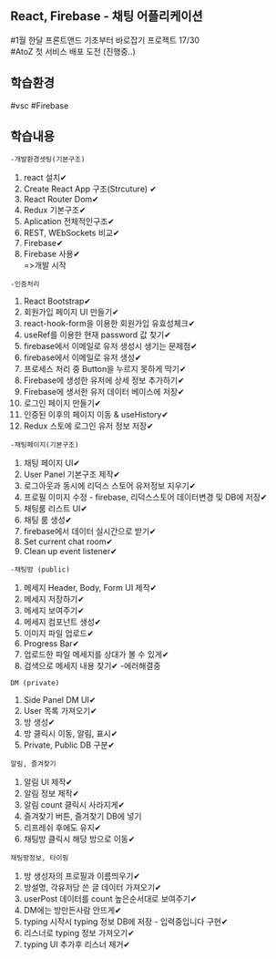 ## React, Firebase - 채팅 어플리케이션 
#1월 한달 프론트앤드 기초부터 바로잡기 프로젝트 17/30<br>
#AtoZ 첫 서비스 배포 도전 (진행중..)

## 학습환경
#vsc
#Firebase

## 학습내용

`-개발환경셋팅(기본구조)`
1. react 설치✔ 
2. Create React App 구조(Strcuture) ✔
3. React Router Dom✔<br>
4. Redux 기본구조✔
5. Aplication 전체적인구조✔
6. REST, WEbSockets 비교✔
7. Firebase✔
8. Firebase 사용✔<br>
=>개발 시작

`-인증처리`
1. React Bootstrap✔
2. 회원가입 페이지 UI 만들기✔
3. react-hook-form을 이용한 회원가입 유효성체크✔
4. useRef를 이용한 현재 password 값 찾기✔
5. firebase에서 이메일로 유저 생성시 생기는 문제점✔
6. firebase에서 이메일로 유저 생성✔
7. 프로세스 처리 중 Button을 누르지 못하게 막기✔
8. Firebase에 생성한 유저에 상세 정보 추가하기✔
9. Firebase에 생서한 유저 데이터 베이스에 저장✔
10. 로그인 페이지 만들기✔
11. 인증된 이후의 페이지 이동 & useHistory✔
12. Redux 스토에 로그인 유저 정보 저장✔

`-채팅페이지(기본구조)`
1. 채팅 페이지 UI✔
2. User Panel 기본구조 제작✔
3. 로그아웃과 동시에 리덕스 스토어 유저정보 지우기✔
4. 프로필 이미지 수정 - firebase, 리덕스스토어 데이터변경 및 DB에 저장✔
5. 채팅룸 리스트 UI✔
6. 채팅 룸 생성✔
7. firebase에서 데이터 실시간으로 받기✔
8. Set current chat room✔
9. Clean up event listener✔

`-채팅방 (public)`
1. 메세지 Header, Body, Form UI 제작✔
2. 메세지 저장하기✔
3. 메세지 보여주기✔
4. 메세지 컴포넌트 생성✔
5. 이미지 파일 업로드✔
6. Progress Bar✔
7. 업로드한 파일 메세지를 상대가 볼 수 있게✔
8. 검색으로 메세지 내용 찾기✔ -에러해결중

`DM (private)`
1. Side Panel DM UI✔
2. User 목록 가져오기✔
3. 방 생성✔
4. 방 클릭시 이동, 알림, 표시✔
5. Private, Public DB 구분✔

`알림, 즐겨찾기`
1. 알림 UI 제작✔
2. 알림 정보 제작✔
3. 알림 count 클릭시 사라지게✔
4. 즐겨찾기 버튼, 즐겨찾기 DB에 넣기
5. 리프레쉬 후에도 유지✔
6. 채팅방 클릭시 해당 방으로 이동✔

`채팅방정보, 타이핑`
1. 방 생성자의 프로필과 이름띄우기✔
3. 방설명, 각유저당 쓴 글 데이터 가져오기✔
4. userPost 데이터를 count 높은순서대로 보여주기✔
5. DM에는 방만든사람 안뜨게✔
6. typing 시작시 typing 정보 DB에 저장 - 입력중입니다 구현✔
7. 리스너로 typing 정보 가져오기✔
8. typing UI 추가후 리스너 제거✔
